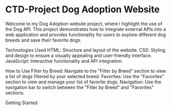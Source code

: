# CTD-Project Dog Adoption Website

Welcome to my Dog Adoption website project, where I highlight the use of the Dog API. 
This project demonstrates how to integrate external APIs into a web application and provides functionality for users to explore different dog breeds and save their favorite dogs.

Technologies Used
HTML: Structure and layout of the website.
CSS: Styling and design to ensure a visually appealing and user-friendly interface.
JavaScript: Interactive functionality and API integration.

How to Use
Filter by Breed: Navigate to the "Filter by Breed" section to view a list of dogs filtered by your selected breed.
Favorites: Use the "Favorites" section to view and manage your list of favorite dogs.
Navigation: Use the navigation bar to switch between the "Filter by Breed" and "Favorites" sections.

Getting Started 



